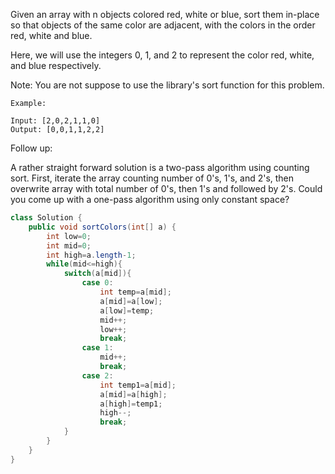 Given an array with n objects colored red, white or blue, sort them in-place so that objects of the same color are adjacent, with the colors in the order red, white and blue.

Here, we will use the integers 0, 1, and 2 to represent the color red, white, and blue respectively.

Note: You are not suppose to use the library's sort function for this problem.
```
Example:

Input: [2,0,2,1,1,0]
Output: [0,0,1,1,2,2]
```
Follow up:

A rather straight forward solution is a two-pass algorithm using counting sort.
First, iterate the array counting number of 0's, 1's, and 2's, then overwrite array with total number of 0's, then 1's and followed by 2's.
Could you come up with a one-pass algorithm using only constant space?

```java
class Solution {
    public void sortColors(int[] a) {
        int low=0;
        int mid=0;
        int high=a.length-1;
        while(mid<=high){
            switch(a[mid]){
                case 0:
                    int temp=a[mid];
                    a[mid]=a[low];
                    a[low]=temp;
                    mid++;
                    low++;
                    break;
                case 1:
                    mid++;
                    break;
                case 2:
                    int temp1=a[mid];
                    a[mid]=a[high];
                    a[high]=temp1;
                    high--;
                    break;
            }
        }
    }
}
```
